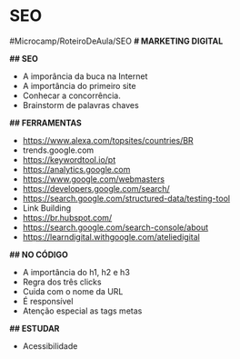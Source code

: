 # SEO
#Microcamp/RoteiroDeAula/SEO
**# MARKETING DIGITAL**

**## SEO**

- A imporância da buca na Internet
- A importância do primeiro site
- Conhecar a concorrência.
- Brainstorm de palavras chaves

**## FERRAMENTAS**

- https://www.alexa.com/topsites/countries/BR
- trends.google.com
- https://keywordtool.io/pt
- https://analytics.google.com
- https://www.google.com/webmasters
- https://developers.google.com/search/
- https://search.google.com/structured-data/testing-tool
- Link Building
- https://br.hubspot.com/
- https://search.google.com/search-console/about
- https://learndigital.withgoogle.com/ateliedigital

**## NO CÓDIGO**

- A importância do h1, h2 e h3
- Regra dos três clicks
- Cuida com o nome da URL
- É responsível
- Atenção especial as tags metas

**## ESTUDAR**

- Acessibilidade

